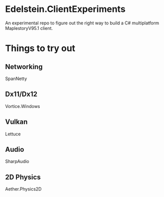 # Edelstein.ClientExperiments
An experimental repo to figure out the right way to build a C# multiplatform MaplestoryV95.1 client.

# Things to try out

## Networking
SpanNetty
## Dx11/Dx12
Vortice.Windows
## Vulkan
Lettuce
## Audio
SharpAudio
## 2D Physics
Aether.Physics2D
